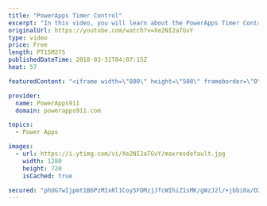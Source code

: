 ```yaml
---
title: "PowerApps Timer Control"
excerpt: "In this video, you will learn about the PowerApps Timer Control. We build an example timer app that logs data to a collection, we look at how to use the timer to control navigation (put people in timeout), how to do a PowerApps Timer Reset, start, stop, and more. Fun times.  Video: PowerApps Collections"
originalUrl: https://youtube.com/watch?v=Xe2NI2aTGvY
type: video
price: Free
length: PT15M27S
publishedDateTime: 2018-03-31T04:07:15Z
heat: 57

featuredContent: "<iframe width=\"800\" height=\"500\" frameborder=\"0\" src=\"https://www.youtube.com/embed/Xe2NI2aTGvY\" allow=\"accelerometer; autoplay; encrypted-media; gyroscope; picture-in-picture\" allowfullscreen></iframe>"

provider:
  name: PowerApps911
  domain: powerapps911.com

topics:
  - Power Apps

images:
  - url: https://i.ytimg.com/vi/Xe2NI2aTGvY/maxresdefault.jpg
    width: 1280
    height: 720
    isCached: true

secured: "phUG7wIjpmt1B6PzMIxRl1Coy5FDMzjJfcWIhiZ1sMK/gWzJ2l/+jbbi0a/O2uACjU6KmA/u9pB1WZUGMkwPLTk6PtTB49OkLODx1taVKpTFoIFtnPTL8u7dIESIPs7sQKsa1510riD1Lv+zXJS3bQs+ECk8X+Iij1D1KrltwbQ9KR9A2i4QBkf+hUPtr4JmdsJNm70SCAMad7phcLe5NnvUuA/NZnKMGLRyKGysZlqnULnpHdBj4ouaprKuvQ5faYO0sXqFfs14WXaROJy/4sSltn/2C0s3vo5rYe1bfGjhqr5yhsDPX3YOt8Q2FPoey+EtCldt3XQ/52dkKT0tStDTTeVee8DSfW+/rtypFKZmZsMT6cqtwkxiPUMZHVa4p7qVEvQ+hTkOlVQJMEap09OLV/t94CCd4JAEpYJ2vLA=;ju/2/8CfsT/agnBYlhscDg=="
---
```


